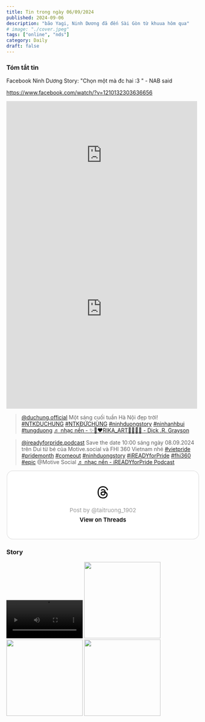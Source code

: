 ```yaml
---
title: Tin trong ngày 06/09/2024
published: 2024-09-06
description: "bão Yagi, Ninh Dương đã đến Sài Gòn từ khuua hôm qua"
# image: "./cover.jpeg"
tags: ["online", "nds"]
category: Daily
draft: false
---
```



### Tóm tắt tin 

Facebook Ninh Dương Story: "Chọn một mà đc hai :3 " - NAB said

https://www.facebook.com/watch/?v=1210132303636656

<iframe src="https://www.facebook.com/plugins/post.php?href=https%3A%2F%2Fwww.facebook.com%2Fwatch%2F%3Fv%3D1210132303636656&width=500&show_text=true&appId=554088166442089&height=281" width="500" height="281" style="border:none;overflow:hidden" scrolling="no" frameborder="0" allowfullscreen="true" allow="autoplay; clipboard-write; encrypted-media; picture-in-picture; web-share"></iframe>


<iframe src="https://www.facebook.com/plugins/post.php?href=https%3A%2F%2Fwww.facebook.com%2FSKConnectVietnam%2Fposts%2Fpfbid02Xm3H4njM8HGux1U7Ejr4hcijNqhZALCkPtwCxQgTKpFYm9C8roDEgZQHFoKN2YWel&width=500&show_text=true&appId=554088166442089&height=524" width="500" height="524" style="border:none;overflow:hidden" scrolling="no" frameborder="0" allowfullscreen="true" allow="autoplay; clipboard-write; encrypted-media; picture-in-picture; web-share"></iframe>




<blockquote class="tiktok-embed" cite="https://www.tiktok.com/@duchung.official/video/7411433307268713735" data-video-id="7411433307268713735" style="max-width: 605px;min-width: 325px;" > <section> <a target="_blank" title="@duchung.official" href="https://www.tiktok.com/@duchung.official?refer=embed">@duchung.official</a> Một sáng cuối tuần Hà Nội đẹp trời! <a title="ntkduchung" target="_blank" href="https://www.tiktok.com/tag/ntkduchung?refer=embed">#NTKDUCHUNG</a> <a title="ntkđứchùng" target="_blank" href="https://www.tiktok.com/tag/ntk%C4%91%E1%BB%A9ch%C3%B9ng?refer=embed">#NTKĐỨCHÙNG</a> <a title="ninhduongstory" target="_blank" href="https://www.tiktok.com/tag/ninhduongstory?refer=embed">#ninhduongstory</a> <a title="ninhanhbui" target="_blank" href="https://www.tiktok.com/tag/ninhanhbui?refer=embed">#ninhanhbui</a> <a title="tungduong" target="_blank" href="https://www.tiktok.com/tag/tungduong?refer=embed">#tungduong</a> <a target="_blank" title="♬ nhạc nền - ✨🧡❤️RIKA_ART💙💚💗✨ - Dick .R. Grayson" href="https://www.tiktok.com/music/nhạc-nền-✨🧡❤️RIKAART💙💚💗✨-7365101355654695697?refer=embed">♬ nhạc nền - ✨🧡❤️RIKA_ART💙💚💗✨ - Dick .R. Grayson</a> </section> </blockquote> <script async src="https://www.tiktok.com/embed.js"></script>


<blockquote class="tiktok-embed" cite="https://www.tiktok.com/@ireadyforpride.podcast/video/7411522320914746642" data-video-id="7411522320914746642" style="max-width: 605px;min-width: 325px;" > <section> <a target="_blank" title="@ireadyforpride.podcast" href="https://www.tiktok.com/@ireadyforpride.podcast?refer=embed">@ireadyforpride.podcast</a> Save the date 10:00 sáng ngày 08.09.2024 trên Dui từ bé của Motive.social và FHI 360 Vietnam nhé <a title="vietpride" target="_blank" href="https://www.tiktok.com/tag/vietpride?refer=embed">#vietpride</a> <a title="pridemonth" target="_blank" href="https://www.tiktok.com/tag/pridemonth?refer=embed">#pridemonth</a> <a title="comeout" target="_blank" href="https://www.tiktok.com/tag/comeout?refer=embed">#comeout</a> <a title="ninhduongstory" target="_blank" href="https://www.tiktok.com/tag/ninhduongstory?refer=embed">#ninhduongstory</a> <a title="ireadyforpride" target="_blank" href="https://www.tiktok.com/tag/ireadyforpride?refer=embed">#iREADYforPride</a> <a title="fhi360" target="_blank" href="https://www.tiktok.com/tag/fhi360?refer=embed">#fhi360</a> <a title="epic" target="_blank" href="https://www.tiktok.com/tag/epic?refer=embed">#epic</a> @Motive Social <a target="_blank" title="♬ nhạc nền  - iREADYforPride Podcast" href="https://www.tiktok.com/music/nhạc-nền-iREADYforPride-Podcast-7411522371540028177?refer=embed">♬ nhạc nền  - iREADYforPride Podcast</a> </section> </blockquote> <script async src="https://www.tiktok.com/embed.js"></script>


<blockquote class="text-post-media" data-text-post-permalink="https://www.threads.net/@taitruong_1902/post/C_klpa3yC7R" data-text-post-version="0" id="ig-tp-C_klpa3yC7R" style=" background:#FFF; border-width: 1px; border-style: solid; border-color: #00000026; border-radius: 16px; max-width:540px; margin: 1px; min-width:270px; padding:0; width:99.375%; width:-webkit-calc(100% - 2px); width:calc(100% - 2px);"> <a href="https://www.threads.net/@taitruong_1902/post/C_klpa3yC7R" style=" background:#FFFFFF; line-height:0; padding:0 0; text-align:center; text-decoration:none; width:100%; font-family: -apple-system, BlinkMacSystemFont, sans-serif;" target="_blank"> <div style=" padding: 40px; display: flex; flex-direction: column; align-items: center;"><div style=" display:block; height:32px; width:32px; padding-bottom:20px;"> <svg aria-label="Threads" height="32px" role="img" viewBox="0 0 192 192" width="32px" xmlns="http://www.w3.org/2000/svg"> <path d="M141.537 88.9883C140.71 88.5919 139.87 88.2104 139.019 87.8451C137.537 60.5382 122.616 44.905 97.5619 44.745C97.4484 44.7443 97.3355 44.7443 97.222 44.7443C82.2364 44.7443 69.7731 51.1409 62.102 62.7807L75.881 72.2328C81.6116 63.5383 90.6052 61.6848 97.2286 61.6848C97.3051 61.6848 97.3819 61.6848 97.4576 61.6855C105.707 61.7381 111.932 64.1366 115.961 68.814C118.893 72.2193 120.854 76.925 121.825 82.8638C114.511 81.6207 106.601 81.2385 98.145 81.7233C74.3247 83.0954 59.0111 96.9879 60.0396 116.292C60.5615 126.084 65.4397 134.508 73.775 140.011C80.8224 144.663 89.899 146.938 99.3323 146.423C111.79 145.74 121.563 140.987 128.381 132.296C133.559 125.696 136.834 117.143 138.28 106.366C144.217 109.949 148.617 114.664 151.047 120.332C155.179 129.967 155.42 145.8 142.501 158.708C131.182 170.016 117.576 174.908 97.0135 175.059C74.2042 174.89 56.9538 167.575 45.7381 153.317C35.2355 139.966 29.8077 120.682 29.6052 96C29.8077 71.3178 35.2355 52.0336 45.7381 38.6827C56.9538 24.4249 74.2039 17.11 97.0132 16.9405C119.988 17.1113 137.539 24.4614 149.184 38.788C154.894 45.8136 159.199 54.6488 162.037 64.9503L178.184 60.6422C174.744 47.9622 169.331 37.0357 161.965 27.974C147.036 9.60668 125.202 0.195148 97.0695 0H96.9569C68.8816 0.19447 47.2921 9.6418 32.7883 28.0793C19.8819 44.4864 13.2244 67.3157 13.0007 95.9325L13 96L13.0007 96.0675C13.2244 124.684 19.8819 147.514 32.7883 163.921C47.2921 182.358 68.8816 191.806 96.9569 192H97.0695C122.03 191.827 139.624 185.292 154.118 170.811C173.081 151.866 172.51 128.119 166.26 113.541C161.776 103.087 153.227 94.5962 141.537 88.9883ZM98.4405 129.507C88.0005 130.095 77.1544 125.409 76.6196 115.372C76.2232 107.93 81.9158 99.626 99.0812 98.6368C101.047 98.5234 102.976 98.468 104.871 98.468C111.106 98.468 116.939 99.0737 122.242 100.233C120.264 124.935 108.662 128.946 98.4405 129.507Z" /></svg></div> <div style=" font-size: 15px; line-height: 21px; color: #999999; font-weight: 400; padding-bottom: 4px; "> Post by @taitruong_1902</div> <div style=" font-size: 15px; line-height: 21px; color: #000000; font-weight: 600; "> View on Threads</div></div></a></blockquote>
<script async src="https://www.threads.net/embed.js"></script>



### Story 

<video width="200" controls>
  <source type="video/mp4" src="https://github.com/user-attachments/assets/46cce4ed-bb4f-45a5-a4ca-771d00bd7d01" >
</video>

<img width="200" src="https://github.com/user-attachments/assets/ebab5230-a0c1-4aba-aa3b-4b905f2a22ba" />


<img width="200" src="https://github.com/user-attachments/assets/ccdfe8ab-6d82-4bc7-a9f7-fb6e0d580049" />


<img width="200" src="https://github.com/user-attachments/assets/a0b7af05-7f35-4bdd-860e-33dc503fad5e" />













